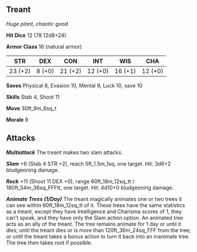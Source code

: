 ## Treant

*Huge plant, chaotic good*

**Hit Dice** 12 (78 12d8+24)

**Armor Class** 16 (natural armor)

| STR     | DEX     | CON     | INT     | WIS     | CHA     |
|---------|---------|---------|---------|---------|---------|
| 23 (+2) |  8 (+0) | 21 (+2) | 12 (+0) | 16 (+1) | 12 (+0) |

**Saves** Physical 8, Evasion 10, Mental 9, Luck 10, save 10

**Skills** Stab 4, Shoot 11

**Move** 30ft\_9m\_6sq\_t

**Morale** 9

## Attacks

***Multiattack*** The treant makes two slam attacks.

***Slam*** +6 (Stab 4 STR +2), reach 5ft\_1.5m\_1sq, one target. Hit: 3d6+2 bludgeoning damage.

***Rock*** +11 (Shoot 11 DEX +0), range 60ft\_18m\_12sq\_tt / 180ft\_54m\_36sq\_FFFtt, one target. Hit: 4d10+0 bludgeoning damage.

***Animate Trees (1/Day)*** The treant magically animates one or two trees it can see within 60ft\_18m\_12sq\_tt of it. These trees have the same statistics as a treant, except they have Intelligence and Charisma scores of 1, they can't speak, and they have only the Slam action option. An animated tree acts as an ally of the treant. The tree remains animate for 1 day or until it dies; until the treant dies or is more than 120ft\_36m\_24sq\_FFF from the tree; or until the treant takes a bonus action to turn it back into an inanimate tree. The tree then takes root if possible.

